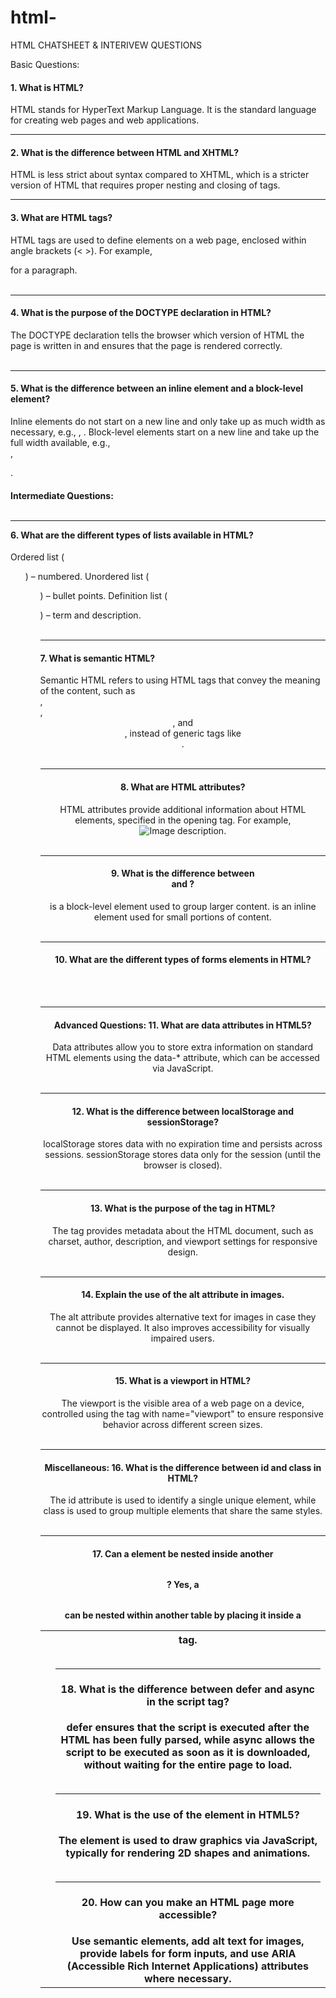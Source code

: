 # html-
HTML  CHATSHEET &amp; INTERIVEW QUESTIONS

Basic Questions:
<h4> 1. What is HTML? </h4>
HTML stands for HyperText Markup Language. It is the standard language for creating web pages and web applications.
<br>
<hr>
<h4> 2. What is the difference between HTML and XHTML? </h4>
HTML is less strict about syntax compared to XHTML, which is a stricter version of HTML that requires proper nesting and closing of tags.
<br>
<hr>
<h4> 3. What are HTML tags?</h4>
HTML tags are used to define elements on a web page, enclosed within angle brackets (< >). For example, <p> for a paragraph.
<br>
<br>
<hr>
<h4> 4. What is the purpose of the DOCTYPE declaration in HTML?</h4>
The DOCTYPE declaration tells the browser which version of HTML the page is written in and ensures that the page is rendered correctly.

<br>
<br>
<hr>
<h4> 5. What is the difference between an inline element and a block-level element?</h4>
Inline elements do not start on a new line and only take up as much width as necessary, e.g., <span>, <a>.
Block-level elements start on a new line and take up the full width available, e.g., <div>, <p>.

<br>
<h4> Intermediate Questions:
<br>
<br>
<hr>
6. What are the different types of lists available in HTML?</h4>
Ordered list (<ol>) – numbered.
Unordered list (<ul>) – bullet points.
Definition list (<dl>) – term and description.
<br>
<br>
<hr>
<h4> 7. What is semantic HTML?</h4>
Semantic HTML refers to using HTML tags that convey the meaning of the content, such as <article>, <section>, <header>, and <footer>, instead of generic tags like <div>.

<br>
<br>
<hr>
<h4> 8. What are HTML attributes?</h4>
HTML attributes provide additional information about HTML elements, specified in the opening tag. For example, <img src="image.jpg" alt="Image description">.

<br>
<br>
<hr>
<h4> 9. What is the difference between <div> and <span>?</h4>
<div> is a block-level element used to group larger content.
<span> is an inline element used for small portions of content.

<br>
<br>
<hr>
<h4> 10. What are the different types of forms elements in HTML?</h4>
<!-- <input>, <textarea>, <button>, <select>, <option>, <label>, etc. -->

<br>
<br>
<hr>
<h4> Advanced Questions:
11. What are data attributes in HTML5?</h4>
Data attributes allow you to store extra information on standard HTML elements using the data-* attribute, which can be accessed via JavaScript.
<br>
<br>
<hr>
<h4> 12. What is the difference between localStorage and sessionStorage?</h4>
localStorage stores data with no expiration time and persists across sessions.
sessionStorage stores data only for the session (until the browser is closed).

<br>
<br>
<hr>
<h4> 13.  What is the purpose of the <meta> tag in HTML? </h4>
The <meta> tag provides metadata about the HTML document, such as charset, author, description, and viewport settings for responsive design.
<br>
<br>
<hr>
<h4> 14. Explain the use of the alt attribute in images.</h4>
The alt attribute provides alternative text for images in case they cannot be displayed. It also improves accessibility for visually impaired users.

<br>
<br>
<hr>
<h4> 15. What is a viewport in HTML? </h4>
The viewport is the visible area of a web page on a device, controlled using the <meta> tag with name="viewport" to ensure responsive behavior across different screen sizes.

<br>
<br>
<hr>
<h4>  Miscellaneous:
16. What is the difference between id and class in HTML?</h4>
The id attribute is used to identify a single unique element, while class is used to group multiple elements that share the same styles.
<br>
<br>
<hr>
<h4> 17. Can a <table> element be nested inside another <table>?</h4>
Yes, a <table> can be nested within another table by placing it inside a <td>  <th> tag.

<br>
<br>
<hr>
<h4> 18. What is the difference between defer and async in the script tag?</h4>
defer ensures that the script is executed after the HTML has been fully parsed, while async allows the script to be executed as soon as it is downloaded, without waiting for the entire page to load.
<br>
<br>
<hr>
<h4> 19. What is the use of the <canvas> element in HTML5?</h4>
The <canvas> element is used to draw graphics via JavaScript, typically for rendering 2D shapes and animations.

<br>
<br>
<hr>
<h4> 20. How can you make an HTML page more accessible? </h4>
Use semantic elements, add alt text for images, provide labels for form inputs, and use ARIA (Accessible Rich Internet Applications) attributes where necessary.

